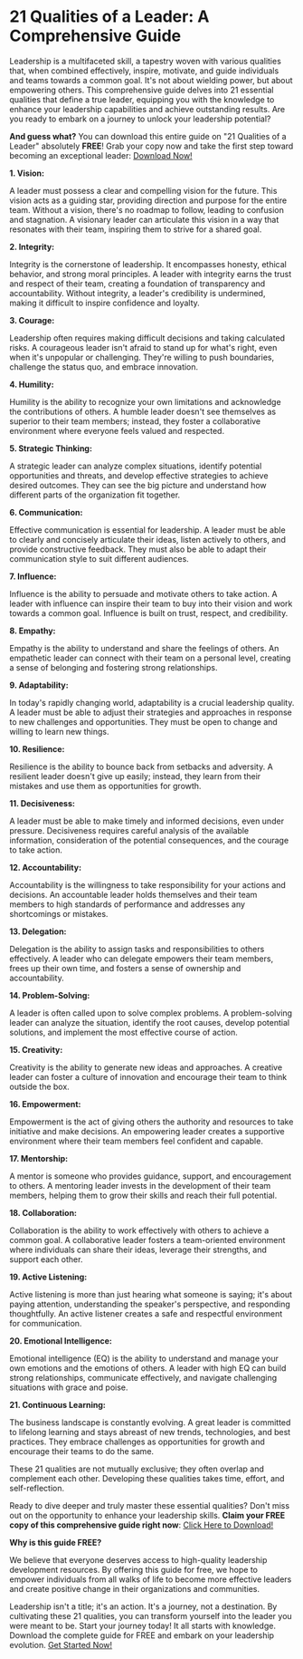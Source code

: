 # 21 Qualities of a Leader: A Comprehensive Guide

Leadership is a multifaceted skill, a tapestry woven with various qualities that, when combined effectively, inspire, motivate, and guide individuals and teams towards a common goal. It's not about wielding power, but about empowering others. This comprehensive guide delves into 21 essential qualities that define a true leader, equipping you with the knowledge to enhance your leadership capabilities and achieve outstanding results. Are you ready to embark on a journey to unlock your leadership potential?

**And guess what?** You can download this entire guide on "21 Qualities of a Leader" absolutely **FREE**! Grab your copy now and take the first step toward becoming an exceptional leader: [Download Now!](https://udemywork.com/21-qualities-of-a-leader)

**1. Vision:**

A leader must possess a clear and compelling vision for the future. This vision acts as a guiding star, providing direction and purpose for the entire team. Without a vision, there's no roadmap to follow, leading to confusion and stagnation. A visionary leader can articulate this vision in a way that resonates with their team, inspiring them to strive for a shared goal.

**2. Integrity:**

Integrity is the cornerstone of leadership. It encompasses honesty, ethical behavior, and strong moral principles. A leader with integrity earns the trust and respect of their team, creating a foundation of transparency and accountability. Without integrity, a leader's credibility is undermined, making it difficult to inspire confidence and loyalty.

**3. Courage:**

Leadership often requires making difficult decisions and taking calculated risks. A courageous leader isn't afraid to stand up for what's right, even when it's unpopular or challenging. They're willing to push boundaries, challenge the status quo, and embrace innovation.

**4. Humility:**

Humility is the ability to recognize your own limitations and acknowledge the contributions of others. A humble leader doesn't see themselves as superior to their team members; instead, they foster a collaborative environment where everyone feels valued and respected.

**5. Strategic Thinking:**

A strategic leader can analyze complex situations, identify potential opportunities and threats, and develop effective strategies to achieve desired outcomes. They can see the big picture and understand how different parts of the organization fit together.

**6. Communication:**

Effective communication is essential for leadership. A leader must be able to clearly and concisely articulate their ideas, listen actively to others, and provide constructive feedback. They must also be able to adapt their communication style to suit different audiences.

**7. Influence:**

Influence is the ability to persuade and motivate others to take action. A leader with influence can inspire their team to buy into their vision and work towards a common goal. Influence is built on trust, respect, and credibility.

**8. Empathy:**

Empathy is the ability to understand and share the feelings of others. An empathetic leader can connect with their team on a personal level, creating a sense of belonging and fostering strong relationships.

**9. Adaptability:**

In today's rapidly changing world, adaptability is a crucial leadership quality. A leader must be able to adjust their strategies and approaches in response to new challenges and opportunities. They must be open to change and willing to learn new things.

**10. Resilience:**

Resilience is the ability to bounce back from setbacks and adversity. A resilient leader doesn't give up easily; instead, they learn from their mistakes and use them as opportunities for growth.

**11. Decisiveness:**

A leader must be able to make timely and informed decisions, even under pressure. Decisiveness requires careful analysis of the available information, consideration of the potential consequences, and the courage to take action.

**12. Accountability:**

Accountability is the willingness to take responsibility for your actions and decisions. An accountable leader holds themselves and their team members to high standards of performance and addresses any shortcomings or mistakes.

**13. Delegation:**

Delegation is the ability to assign tasks and responsibilities to others effectively. A leader who can delegate empowers their team members, frees up their own time, and fosters a sense of ownership and accountability.

**14. Problem-Solving:**

A leader is often called upon to solve complex problems. A problem-solving leader can analyze the situation, identify the root causes, develop potential solutions, and implement the most effective course of action.

**15. Creativity:**

Creativity is the ability to generate new ideas and approaches. A creative leader can foster a culture of innovation and encourage their team to think outside the box.

**16. Empowerment:**

Empowerment is the act of giving others the authority and resources to take initiative and make decisions. An empowering leader creates a supportive environment where their team members feel confident and capable.

**17. Mentorship:**

A mentor is someone who provides guidance, support, and encouragement to others. A mentoring leader invests in the development of their team members, helping them to grow their skills and reach their full potential.

**18. Collaboration:**

Collaboration is the ability to work effectively with others to achieve a common goal. A collaborative leader fosters a team-oriented environment where individuals can share their ideas, leverage their strengths, and support each other.

**19. Active Listening:**

Active listening is more than just hearing what someone is saying; it's about paying attention, understanding the speaker's perspective, and responding thoughtfully. An active listener creates a safe and respectful environment for communication.

**20. Emotional Intelligence:**

Emotional intelligence (EQ) is the ability to understand and manage your own emotions and the emotions of others. A leader with high EQ can build strong relationships, communicate effectively, and navigate challenging situations with grace and poise.

**21. Continuous Learning:**

The business landscape is constantly evolving. A great leader is committed to lifelong learning and stays abreast of new trends, technologies, and best practices. They embrace challenges as opportunities for growth and encourage their teams to do the same.

These 21 qualities are not mutually exclusive; they often overlap and complement each other. Developing these qualities takes time, effort, and self-reflection.

Ready to dive deeper and truly master these essential qualities? Don't miss out on the opportunity to enhance your leadership skills. **Claim your FREE copy of this comprehensive guide right now**: [Click Here to Download!](https://udemywork.com/21-qualities-of-a-leader)

**Why is this guide FREE?**

We believe that everyone deserves access to high-quality leadership development resources. By offering this guide for free, we hope to empower individuals from all walks of life to become more effective leaders and create positive change in their organizations and communities.

Leadership isn't a title; it's an action. It's a journey, not a destination. By cultivating these 21 qualities, you can transform yourself into the leader you were meant to be. Start your journey today! It all starts with knowledge. Download the complete guide for FREE and embark on your leadership evolution. [Get Started Now!](https://udemywork.com/21-qualities-of-a-leader)

